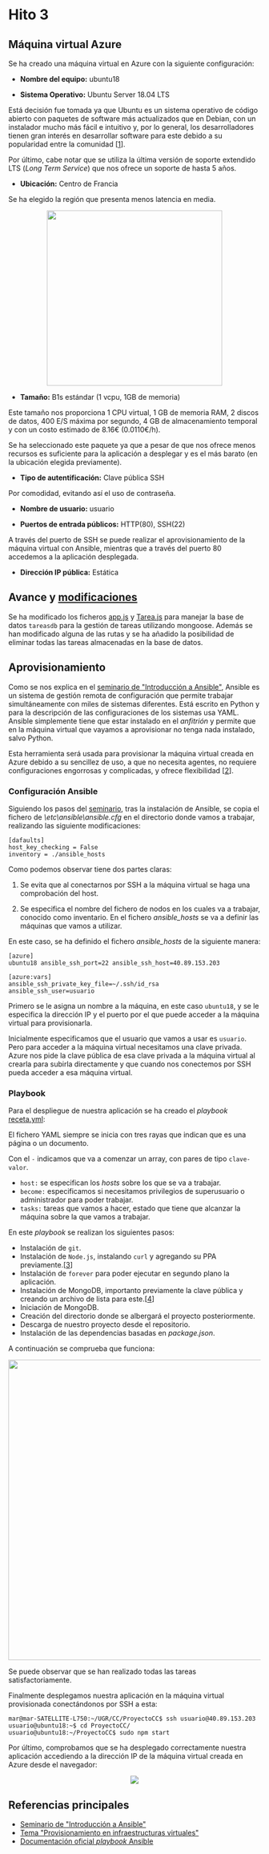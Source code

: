 # Hito 3

## Máquina virtual Azure

Se ha creado una máquina virtual en Azure con la siguiente configuración:

- **Nombre del equipo:** ubuntu18

- **Sistema Operativo:** Ubuntu Server 18.04 LTS 

Está decisión fue tomada ya que Ubuntu es un sistema operativo de código abierto con paquetes de software más actualizados que en Debian, con un instalador mucho más fácil e intuitivo y, por lo general, los desarrolladores tienen gran interés en desarrollar software para este debido a su popularidad entre la comunidad [[1](https://www.linuxadictos.com/debian-vs-ubuntu.html)]. 

Por último, cabe notar que se utiliza la última versión de soporte extendido LTS (_Long Term Service_) que nos ofrece un soporte de hasta 5 años.

- **Ubicación:** Centro de Francia

Se ha elegido la región que presenta menos latencia en media.

<p align="center">
<img src="https://github.com/MarAl15/ProyectoCC/blob/master/docs/images/latencia-azure.png" height="350">
</p>

- **Tamaño:** B1s estándar (1 vcpu, 1GB de memoria)
 
Este tamaño nos proporciona 1 CPU virtual, 1 GB de memoria RAM, 2 discos de datos, 400 E/S máxima por segundo, 4 GB de almacenamiento temporal y con un costo estimado de 8.16€ (0.0110€/h).

Se ha seleccionado este paquete ya que a pesar de que nos ofrece menos recursos es suficiente para la aplicación a desplegar y es el más barato (en la ubicación elegida previamente).

- **Tipo de autentificación:** Clave pública SSH

Por comodidad, evitando así el uso de contraseña.

- **Nombre de usuario:** usuario

- **Puertos de entrada públicos:** HTTP(80), SSH(22)

A través del puerto de SSH se puede realizar el aprovisionamiento de la máquina virtual con Ansible, mientras que a través del puerto 80 accedemos a la aplicación desplegada.

- **Dirección IP pública:** Estática

## Avance y [modificaciones](https://github.com/MarAl15/ProyectoCC/blob/master/docs/microservicios.md)

Se ha modificado los ficheros [app.js](https://github.com/MarAl15/ProyectoCC/blob/master/src/app.js) y [Tarea.js](https://github.com/MarAl15/ProyectoCC/blob/master/src/Tarea.js) para manejar la base de datos `tareasdb` para la gestión de tareas utilizando mongoose. Además se han modificado alguna de las rutas y se ha añadido la posibilidad de eliminar todas las tareas almacenadas en la base de datos.

## Aprovisionamiento

Como se nos explica en el [seminario de "Introducción a Ansible"](https://www.youtube.com/watch?v=gFd9aj78_SM&feature=youtu.be), Ansible es un sistema de gestión remota de configuración que permite trabajar simultáneamente con miles de sistemas diferentes. Está escrito en Python y para la descripción de las configuraciones de los sistemas usa YAML. Ansible simplemente tiene que estar instalado en el _anfitrión_ y permite que en la máquina virtual que vayamos a aprovisionar no tenga nada instalado, salvo Python.


Esta herramienta será usada para provisionar la máquina virtual creada en Azure debido a su sencillez de uso, a que no necesita agentes, no requiere configuraciones engorrosas y complicadas, y ofrece flexibilidad [[2](https://blog.deiser.com/es/primeros-pasos-con-ansible)].

### Configuración Ansible

Siguiendo los pasos del [seminario](https://www.youtube.com/watch?v=gFd9aj78_SM&feature=youtu.be), tras la instalación de Ansible, se copia el fichero de *\etc\ansible\ansible.cfg* en el directorio donde vamos a trabajar, realizando las siguiente modificaciones:

```
[dafaults]
host_key_checking = False
inventory = ./ansible_hosts
```

Como podemos observar tiene dos partes claras:

1. Se evita que al conectarnos por SSH a la máquina virtual se haga una comprobación del host.

2. Se especifica el nombre del fichero de nodos en los cuales va a trabajar, conocido como inventario. En el fichero *ansible_hosts* se va a definir las máquinas que vamos a utilizar.


En este caso, se ha definido el fichero *ansible_hosts* de la siguiente manera: 

``` 
[azure]
ubuntu18 ansible_ssh_port=22 ansible_ssh_host=40.89.153.203

[azure:vars]
ansible_ssh_private_key_file=~/.ssh/id_rsa
ansible_ssh_user=usuario
```

Primero se le asigna un nombre a la máquina, en este caso `ubuntu18`, y se le especifica la dirección IP y el puerto por el que puede acceder a la máquina virtual para provisionarla. 

Inicialmente especificamos que el usuario que vamos a usar es `usuario`. Pero para acceder a la máquina virtual necesitamos una clave privada. Azure nos pide la clave pública de esa clave privada a la máquina virtual al crearla para subirla directamente y que cuando nos conectemos por SSH pueda acceder a esa máquina virtual.

### Playbook

Para el despliegue de nuestra aplicación se ha creado el _playbook_ [receta.yml](https://github.com/MarAl15/ProyectoCC/blob/master/provision/receta.yml):


El fichero YAML siempre se inicia con tres rayas que indican que es una página o un documento.

Con el `-` indicamos que va a comenzar un array, con pares de tipo `clave-valor`.

- `host:` se especifican los _hosts_ sobre los que se va a trabajar.
- `become:` especificamos si necesitamos privilegios de superusuario o administrador para poder trabajar.
- `tasks:` tareas que vamos a hacer, estado que tiene que alcanzar la máquina sobre la que vamos a trabajar.

En este _playbook_ se realizan los siguientes pasos:

- Instalación de `git`.
- Instalación de `Node.js`, instalando `curl` y agregando su PPA previamente.[[3](https://github.com/nodesource/distributions/blob/master/README.md)]
- Instalación de `forever` para poder ejecutar en segundo plano la aplicación.
- Instalación de MongoDB, importanto previamente la clave pública y creando un archivo de lista para este.[[4](https://docs.mongodb.com/manual/tutorial/install-mongodb-on-ubuntu/)]
- Iniciación de MongoDB.
- Creación del directorio donde se albergará el proyecto posteriormente.
- Descarga de nuestro proyecto desde el repositorio.
- Instalación de las dependencias basadas en _package.json_.

A continuación se comprueba que funciona:

<p align="center">
<img src="https://github.com/MarAl15/ProyectoCC/blob/master/docs/images/verificacion-playbook.png" height="600">
</p>

Se puede observar que se han realizado todas las tareas satisfactoriamente. 

Finalmente desplegamos nuestra aplicación en la máquina virtual provisionada conectándonos por SSH a esta:
```console
mar@mar-SATELLITE-L750:~/UGR/CC/ProyectoCC$ ssh usuario@40.89.153.203
usuario@ubuntu18:~$ cd ProyectoCC/
usuario@ubuntu18:~/ProyectoCC$ sudo npm start
```

Por último, comprobamos que se ha desplegado correctamente nuestra aplicación accediendo a la dirección IP de la máquina virtual creada en Azure desde el navegador:

<p align="center">
<img src="https://github.com/MarAl15/ProyectoCC/blob/master/docs/images/comprobacion.png" weight="450">
</p>


## Referencias principales
- [Seminario de "Introducción a Ansible"](https://www.youtube.com/watch?v=gFd9aj78_SM&feature=youtu.be)
- [Tema "Provisionamiento en infraestructuras virtuales"](https://jj.github.io/CC/documentos/temas/Provision)
- [Documentación oficial _playbook_ Ansible](https://docs.ansible.com/ansible/latest/user_guide/playbooks.html)

